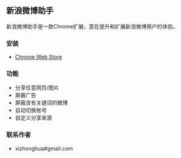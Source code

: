 ## 新浪微博助手
新浪微博助手是一款Chrome扩展，意在提升和扩展新浪微博用户的体验。

### 安装
* [Chrome Web Store](https://chrome.google.com/webstore/detail/%E6%96%B0%E6%B5%AA%E5%BE%AE%E5%8D%9A%E5%8A%A9%E6%89%8B/flndogabnjgibeogpkpjlkipjladimpj)

### 功能
* 分享任意网页/图片
* 屏蔽广告
* 屏蔽含有关键词的微博
* 自动切换账号
* 自定义分享来源

### 联系作者
* xizhonghua#gmail.com
